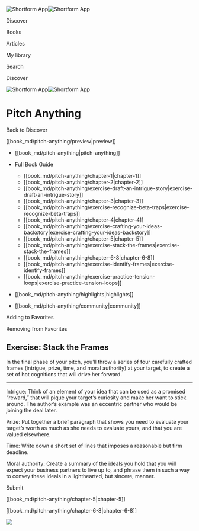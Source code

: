 ![Shortform App](/img/logo.36a2399e.svg)![Shortform App](/img/logo-dark.70c1b072.svg)

Discover

Books

Articles

My library

Search

Discover

![Shortform App](/img/logo.36a2399e.svg)![Shortform App](/img/logo-dark.70c1b072.svg)

# Pitch Anything

Back to Discover

[[book_md/pitch-anything/preview|preview]]

  * [[book_md/pitch-anything|pitch-anything]]
  * Full Book Guide

    * [[book_md/pitch-anything/chapter-1|chapter-1]]
    * [[book_md/pitch-anything/chapter-2|chapter-2]]
    * [[book_md/pitch-anything/exercise-draft-an-intrigue-story|exercise-draft-an-intrigue-story]]
    * [[book_md/pitch-anything/chapter-3|chapter-3]]
    * [[book_md/pitch-anything/exercise-recognize-beta-traps|exercise-recognize-beta-traps]]
    * [[book_md/pitch-anything/chapter-4|chapter-4]]
    * [[book_md/pitch-anything/exercise-crafting-your-ideas-backstory|exercise-crafting-your-ideas-backstory]]
    * [[book_md/pitch-anything/chapter-5|chapter-5]]
    * [[book_md/pitch-anything/exercise-stack-the-frames|exercise-stack-the-frames]]
    * [[book_md/pitch-anything/chapter-6-8|chapter-6-8]]
    * [[book_md/pitch-anything/exercise-identify-frames|exercise-identify-frames]]
    * [[book_md/pitch-anything/exercise-practice-tension-loops|exercise-practice-tension-loops]]
  * [[book_md/pitch-anything/highlights|highlights]]
  * [[book_md/pitch-anything/community|community]]



Adding to Favorites 

Removing from Favorites 

## Exercise: Stack the Frames

In the final phase of your pitch, you’ll throw a series of four carefully crafted frames (intrigue, prize, time, and moral authority) at your target, to create a set of hot cognitions that will drive her forward.

* * *

Intrigue: Think of an element of your idea that can be used as a promised “reward,” that will pique your target’s curiosity and make her want to stick around. The author’s example was an eccentric partner who would be joining the deal later.

Prize: Put together a brief paragraph that shows you need to evaluate your target’s worth as much as she needs to evaluate yours, and that you are valued elsewhere.

Time: Write down a short set of lines that imposes a reasonable but firm deadline.

Moral authority: Create a summary of the ideals you hold that you will expect your business partners to live up to, and phrase them in such a way to convey these ideals in a lighthearted, but sincere, manner.

Submit 

[[book_md/pitch-anything/chapter-5|chapter-5]]

[[book_md/pitch-anything/chapter-6-8|chapter-6-8]]

![](https://bat.bing.com/action/0?ti=56018282&Ver=2&mid=09e8de70-6045-4abb-a61f-3905d087f54e&sid=f30c5e70639211ee87d33f0876d93783&vid=f30c9700639211eeb3a75d830392c94f&vids=0&msclkid=N&pi=0&lg=en-US&sw=800&sh=600&sc=24&nwd=1&tl=Shortform%20%7C%20Pitch%20Anything&p=https%3A%2F%2Fwww.shortform.com%2Fapp%2Fbook%2Fpitch-anything%2Fexercise-stack-the-frames&r=&lt=480&evt=pageLoad&sv=1&rn=860752)
